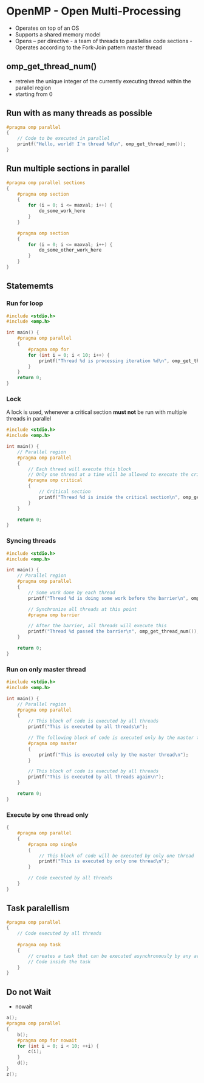 # OpenMP - Open Multi-Processing

- Operates on top of an OS
- Supports a shared memory model
- Opens – per directive - a team of threads to parallelise code sections - Operates according to the Fork-Join pattern
master thread

## omp_get_thread_num()

- retreive the unique integer of the currently executing thread within the parallel region
- starting from 0


## Run with as many threads as possible

```c
#pragma omp parallel
{
    // Code to be executed in parallel
    printf("Hello, world! I'm thread %d\n", omp_get_thread_num());
}
```

## Run multiple sections in parallel


```c
#pragma omp parallel sections
{
    #pragma omp section
    {
        for (i = 0; i <= maxval; i++) {
            do_some_work_here
        }
    }

    #pragma omp section
    {
        for (i = 0; i <= maxval; i++) {
            do_some_other_work_here
        }
    }
}
```

## Statememts

### Run for loop 

```c
#include <stdio.h>
#include <omp.h>

int main() {
    #pragma omp parallel
    {
        #pragma omp for
        for (int i = 0; i < 10; i++) {
            printf("Thread %d is processing iteration %d\n", omp_get_thread_num(), i);
        }
    }
    return 0;
}
```

### Lock

A lock is used, whenever a critical section **must not** be run with multiple threads in parallel

```c
#include <stdio.h>
#include <omp.h>

int main() {
    // Parallel region
    #pragma omp parallel
    {
        // Each thread will execute this block
        // Only one thread at a time will be allowed to execute the critical section
        #pragma omp critical
        {
            // Critical section
            printf("Thread %d is inside the critical section\n", omp_get_thread_num());
        }
    }

    return 0;
}
```

### Syncing threads

```c
#include <stdio.h>
#include <omp.h>

int main() {
    // Parallel region
    #pragma omp parallel
    {
        // Some work done by each thread
        printf("Thread %d is doing some work before the barrier\n", omp_get_thread_num());

        // Synchronize all threads at this point
        #pragma omp barrier

        // After the barrier, all threads will execute this
        printf("Thread %d passed the barrier\n", omp_get_thread_num());
    }

    return 0;
}
```

### Run on only master thread

```c
#include <stdio.h>
#include <omp.h>

int main() {
    // Parallel region
    #pragma omp parallel
    {
        // This block of code is executed by all threads
        printf("This is executed by all threads\n");

        // The following block of code is executed only by the master thread
        #pragma omp master
        {
            printf("This is executed only by the master thread\n");
        }

        // This block of code is executed by all threads
        printf("This is executed by all threads again\n");
    }

    return 0;
}
```

### Execute by one thread only

```c
{
    #pragma omp parallel
    {
        #pragma omp single
        {
            // This block of code will be executed by only one thread
            printf("This is executed by only one thread\n");
        }

        // Code executed by all threads
    }
}
```

## Task paralellism

```c
#pragma omp parallel
{
    // Code executed by all threads
    
    #pragma omp task
    {
        // creates a task that can be executed asynchronously by any available thread in the team.
        // Code inside the task
    }
}
```

## Do not Wait

- nowait
```c
a();
#pragma omp parallel
{
    b();
    #pragma omp for nowait
    for (int i = 0; i < 10; ++i) {
        c(i);
    }
    d();
}
z();
```